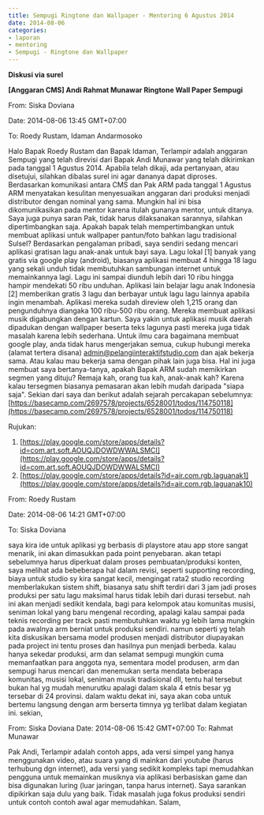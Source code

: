 ```yaml
---
title: Sempugi Ringtone dan Wallpaper - Mentoring 6 Agustus 2014
date: 2014-08-06
categories:
- laporan
- mentoring
- Sempugi - Ringtone dan Wallpaper
---
```


**Diskusi via surel**

**[Anggaran CMS] Andi Rahmat Munawar Ringtone Wall Paper Sempugi**

From: Siska Doviana 

Date: 2014-08-06 13:45 GMT+07:00 

To: Roedy Rustam, Idaman Andarmosoko

Halo Bapak Roedy Rustam dan Bapak Idaman, 
Terlampir adalah anggaran Sempugi yang telah direvisi dari Bapak Andi Munawar yang telah dikirimkan pada tanggal 1 Agustus 2014. Apabila telah dikaji, ada pertanyaan, atau disetujui, silahkan dibalas surel ini agar dananya dapat diproses. Berdasarkan komunikasi antara CMS dan Pak ARM pada tanggal 1 Agustus ARM menyatakan kesulitan menyesuaikan anggaran dari produksi menjadi distributor dengan nominal yang sama. Mungkin hal ini bisa dikomunikasikan pada mentor karena itulah gunanya mentor, untuk ditanya. 
Saya juga punya saran Pak, tidak harus dilaksanakan sarannya, silahkan dipertimbangkan saja. Apakah bapak telah mempertimbangkan untuk membuat aplikasi untuk wallpaper pantun/foto bahkan lagu tradisional Sulsel? Berdasarkan pengalaman pribadi, saya sendiri sedang mencari aplikasi gratisan lagu anak-anak untuk bayi saya. 
Lagu lokal [1] banyak yang gratis via google play (android), biasanya aplikasi membuat 4 hingga 18 lagu yang sekali unduh tidak membutuhkan sambungan internet untuk memainkannya lagi. Lagu ini sampai diunduh lebih dari 10 ribu hingga hampir mendekati 50 ribu unduhan. 
Aplikasi lain belajar lagu anak Indonesia [2] memberikan gratis 3 lagu dan berbayar untuk lagu lagu lainnya apabila ingin menambah. Aplikasi mereka sudah direview oleh 1,215 orang dan pengunduhnya diangaka 100 ribu-500 ribu orang. Mereka membuat aplikasi musik digabungkan dengan kartun. Saya yakin untuk aplikasi musik daerah dipadukan dengan wallpaper beserta teks lagunya pasti mereka juga tidak masalah karena lebih sederhana. 
Untuk ilmu cara bagaimana membuat google play, anda tidak harus mengerjakan semua, cukup hubungi mereka (alamat tertera disana) admin@pelangiinteraktifstudio.com dan ajak bekerja sama. Atau kalau mau bekerja sama dengan pihak lain juga bisa. 
Hal ini juga membuat saya bertanya-tanya, apakah Bapak ARM sudah memikirkan segmen yang dituju? Remaja kah, orang tua kah, anak-anak kah? Karena kalau tersegmen biasanya pemasaran akan lebih mudah daripada "siapa saja". 
Sekian dari saya dan berikut adalah sejarah percakapan sebelumnya: [https://basecamp.com/2697578/projects/6528001/todos/114750118](https://basecamp.com/2697578/projects/6528001/todos/114750118) 

Rujukan:

1. [https://play.google.com/store/apps/details?id=com.art.soft.AOUQJDOWDWWALSMCI](https://play.google.com/store/apps/details?id=com.art.soft.AOUQJDOWDWWALSMCI)
2. [https://play.google.com/store/apps/details?id=air.com.rgb.laguanak1](https://play.google.com/store/apps/details?id=air.com.rgb.laguanak10)

From: Roedy Rustam 

Date: 2014-08-06 14:21 GMT+07:00 

To: Siska Doviana

saya kira ide untuk aplikasi yg berbasis di playstore atau app store sangat menarik, ini akan dimasukkan pada point penyebaran. akan tetapi sebelumnya harus diperkuat dalam proses pembuatan/produksi konten, saya melihat ada bebeberapa hal dalam revisi, seperti supporting recording, biaya untuk studio sy kira sangat kecil, mengingat rata2 studio recording memberlakukan sistem shift, biasanya satu shift terdiri dari 3 jam jadi proses produksi per satu lagu maksimal harus tidak lebih dari durasi tersebut. nah ini akan menjadi sedikit kendala, bagi para kelompok atau komunitas musisi, seniman lokal yang baru mengenal recording, apalagi kalau sampai pada teknis recording per track pasti membutuhkan waktu yg lebih lama mungkin pada awalnya arm berniat untuk produksi sendiri. namun seperti yg telah kita diskusikan bersama model produsen menjadi distributor diupayakan pada project ini tentu proses dan hasilnya pun menjadi berbeda. kalau hanya sekedar produksi, arm dan selamat sempugi mungkin cuma memanfaatkan para anggota nya, sementara model produsen, arm dan sempugi harus mencari dan menemukan serta mendata beberapa komunitas, musisi lokal, seniman musik tradisional dll, tentu hal tersebut bukan hal yg mudah menurutku apalagi dalam skala 4 etnis besar yg tersebar di 24 provinsi. dalam waktu dekat ini, saya akan coba untuk bertemu langsung dengan arm berserta timnya yg terlibat dalam kegiatan ini. 
sekian,

From: Siska Doviana 
Date: 2014-08-06 15:42 GMT+07:00 
To: Rahmat Munawar

Pak Andi, 
Terlampir adalah contoh apps, ada versi simpel yang hanya menggunakan video, atau suara yang di mainkan dari youtube (harus terhubung dgn internet), ada versi yang sedikit kompleks tapi memudahkan pengguna untuk memainkan musiknya via aplikasi berbasiskan game dan bisa digunakan luring (luar jaringan, tanpa harus internet). Saya sarankan dipikirkan saja dulu yang baik. Tidak masalah juga fokus produksi sendiri untuk contoh contoh awal agar memudahkan. 
Salam,
